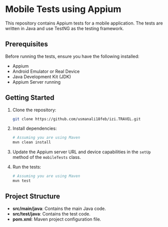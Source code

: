 # Mobile Tests using Appium

This repository contains Appium tests for a mobile application. The tests are written in Java and use TestNG as the testing framework.

## Prerequisites

Before running the tests, ensure you have the following installed:

- Appium
- Android Emulator or Real Device
- Java Development Kit (JDK)
- Appium Server running

## Getting Started

1. Clone the repository:

    ```bash
    git clone https://github.com/usmanali18feb/izi.TRAVEL.git
    ```

2. Install dependencies:

    ```bash
    # Assuming you are using Maven
    mvn clean install
    ```

3. Update the Appium server URL and device capabilities in the `setUp` method of the `mobileTests` class.

4. Run the tests:

    ```bash
    # Assuming you are using Maven
    mvn test
    ```

## Project Structure

- **src/main/java**: Contains the main Java code.
- **src/test/java**: Contains the test code.
- **pom.xml**: Maven project configuration file.

